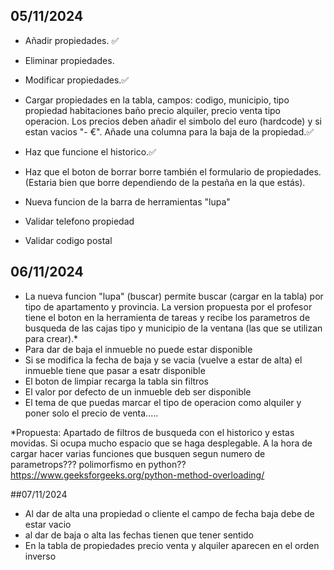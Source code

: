 ## 05/11/2024

- Añadir propiedades. ✅
- Eliminar propiedades.
- Modificar propiedades.✅

- Cargar propiedades en la tabla, campos: codigo, municipio, tipo propiedad habitaciones baño precio alquiler, precio venta tipo operacion. Los precios deben añadir el simbolo del euro (hardcode) y si estan vacios "- €".
Añade una columna para la baja de la propiedad.✅

- Haz que funcione el historico.✅
- Haz que el boton de borrar borre también el formulario de propiedades. (Estaria bien que borre dependiendo de la pestaña en la que estás).
- Nueva funcion de la barra de herramientas "lupa"

- Validar telefono propiedad
- Validar codigo postal

## 06/11/2024

- La nueva funcion "lupa" (buscar) permite buscar (cargar en la tabla) por tipo de apartamento y provincia.
La version propuesta por el profesor tiene el boton en la herramienta de tareas y recibe los parametros de busqueda de las cajas tipo y municipio de la ventana (las que se utilizan para crear).*
- Para dar de baja el inmueble no puede estar disponible
- Si se modifica la fecha de baja y se vacia (vuelve a estar de alta) el inmueble tiene que pasar a esatr disponible
- El boton de limpiar recarga la tabla sin filtros
- El valor por defecto de un inmueble deb ser disponible
- El tema de que puedas marcar el tipo de operacion como alquiler y poner solo el precio de venta.....

*Propuesta: Apartado de filtros de busqueda con el historico y estas movidas. Si ocupa mucho espacio que se haga desplegable. A la hora de cargar hacer varias funciones que busquen segun numero de parametrops??? polimorfismo en python??
    https://www.geeksforgeeks.org/python-method-overloading/

##07/11/2024

- Al dar de alta una propiedad o cliente el campo de fecha baja debe de estar vacio
- al dar de baja o alta las fechas tienen que tener sentido
- En la tabla de propiedades precio venta y alquiler aparecen en el orden inverso